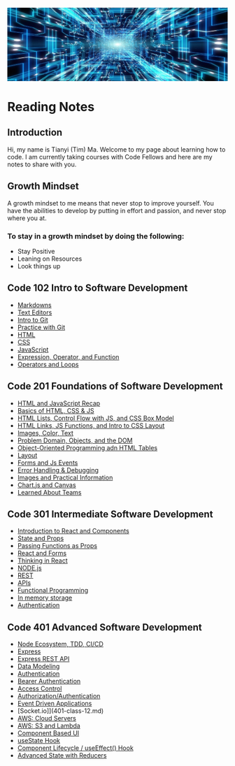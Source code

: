 ![](back_ground1.jpeg) 

# Reading Notes

## Introduction

Hi, my name is Tianyi (Tim) Ma. Welcome to my page about learning how to code. I am currently taking courses with Code Fellows and here are my notes to share with you.

## Growth Mindset

A growth mindset to me means that never stop to improve yourself. You have the abilities to develop by putting in effort and passion, and never stop where you at.

### To stay in a growth mindset by doing the following:

- Stay Positive
- Leaning on Resources
- Look things up



## Code 102 Intro to Software Development

- [Markdowns](markdown.md)
- [Text Editors](text-editor.md)
- [Intro to Git](git-intro.md)
- [Practice with Git](git-practice.md)
- [HTML](html.md)
- [CSS](css.md)
- [JavaScript](javascript.md)
- [Expression, Operator, and Function](control_flow.md)
- [Operators and Loops](operators-loops.md)

## Code 201 Foundations of Software Development

- [HTML and JavaScript Recap](class-01.md)
- [Basics of HTML, CSS & JS](class-02.md)
- [HTML Lists, Control Flow with JS, and CSS Box Model](class-03.md)
- [HTML Links, JS Functions, and Intro to CSS Layout](class-04.md)
- [Images, Color, Text](class-05.md)
- [Problem Domain, Objects, and the DOM](class-06.md)
- [Object-Oriented Programming adn HTML Tables](class-07.md)
- [Layout](class-08.md)
- [Forms and Js Events](class-09.md)
- [Error Handling & Debugging](class-10.md)
- [Images and Practical Information](class-11.md)
- [Chart.js and Canvas](class-12.md)
- [Learned About Teams](class-14.md)

## Code 301 Intermediate Software Development

- [Introduction to React and Components](301-class-01.md)
- [State and Props](301-class-02.md)
- [Passing Functions as Props](301-class-03.md)
- [React and Forms](301-class-04.md)
- [Thinking in React](301-class-05.md)
- [NODE.js](301-class-06.md)
- [REST](301-class-07.md)
- [APIs](301-class-08.md)
- [Functional Programming](301-class-09.md)
- [In memory storage](301-class-10.md)
- [Authentication](301-class-11.md)


## Code 401 Advanced Software Development


- [Node Ecosystem, TDD, CI/CD](401-class-01.md)
- [Express](401-class-02.md)
- [Express REST API](401-class-03.md)
- [Data Modeling](401-class-04.md)
- [Authentication](401-class-06.md)
- [Bearer Authentication](401-class-07.md)
- [Access Control](401-class-08.md)
- [Authorization/Authentication](401-class-09.md)
- [Event Driven Applications](401-class-11.md)
- [Socket.io]](401-class-12.md)
- [AWS: Cloud Servers](401-class-16.md)
- [AWS: S3 and Lambda](401-class-17.md)
- [Component Based UI](401-class-26.md)
- [useState Hook](401-class-27.md)
- [Component Lifecycle / useEffect() Hook](401-class-28.md)
- [Advanced State with Reducers](401-class-29.md)
